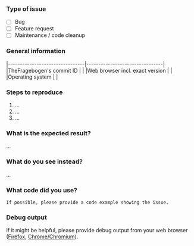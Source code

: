 ### Type of issue
<!--- Put an `x` in all the boxes that apply: -->
* [ ] Bug
* [ ] Feature request
* [ ] Maintenance / code cleanup

### General information
<!--- Please fill out the table: -->
|--------------------------------|--------------------------------|
|TheFragebogen's commit ID       |                                |
|Web browser incl. exact version |                                |
|Operating system                |                                |

### Steps to reproduce

1. ...
2. ...
3. ...

### What is the expected result?

...

### What do you see instead?

...

### What code did you use?

```
If possible, please provide a code example showing the issue.
```

### Debug output

If it might be helpful, please provide debug output from your web browser
([Firefox](https://developer.mozilla.org/de/docs/Tools/Browser_Console), [Chrome/Chromium](https://developers.google.com/web/tools/chrome-devtools/console/)).
